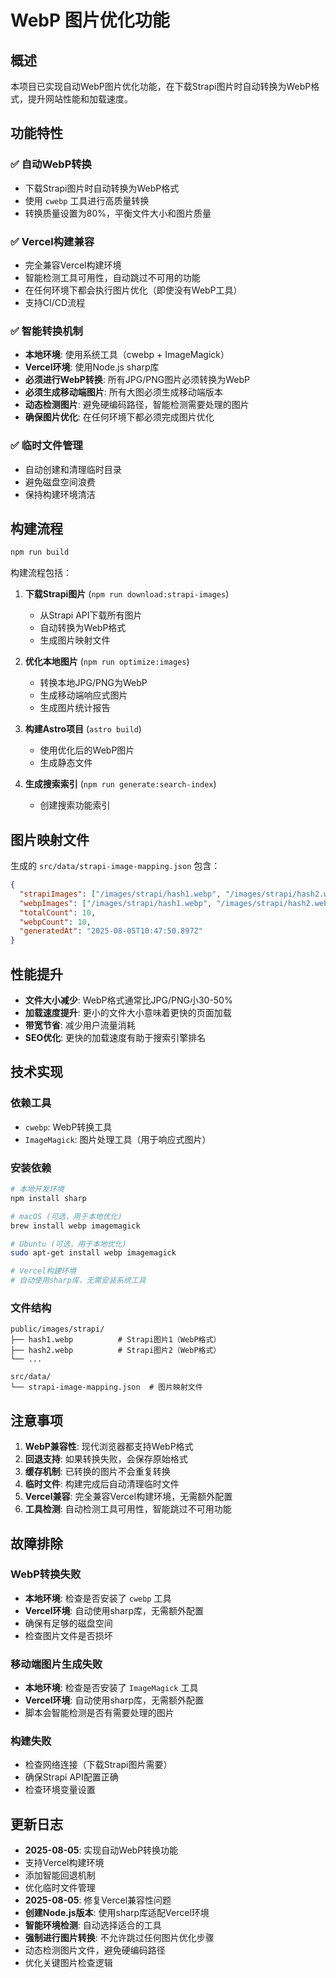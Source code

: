 # WebP 图片优化功能

## 概述

本项目已实现自动WebP图片优化功能，在下载Strapi图片时自动转换为WebP格式，提升网站性能和加载速度。

## 功能特性

### ✅ 自动WebP转换
- 下载Strapi图片时自动转换为WebP格式
- 使用 `cwebp` 工具进行高质量转换
- 转换质量设置为80%，平衡文件大小和图片质量

### ✅ Vercel构建兼容
- 完全兼容Vercel构建环境
- 智能检测工具可用性，自动跳过不可用的功能
- 在任何环境下都会执行图片优化（即使没有WebP工具）
- 支持CI/CD流程

### ✅ 智能转换机制
- **本地环境**: 使用系统工具（cwebp + ImageMagick）
- **Vercel环境**: 使用Node.js sharp库
- **必须进行WebP转换**: 所有JPG/PNG图片必须转换为WebP
- **必须生成移动端图片**: 所有大图必须生成移动端版本
- **动态检测图片**: 避免硬编码路径，智能检测需要处理的图片
- **确保图片优化**: 在任何环境下都必须完成图片优化

### ✅ 临时文件管理
- 自动创建和清理临时目录
- 避免磁盘空间浪费
- 保持构建环境清洁

## 构建流程

```bash
npm run build
```

构建流程包括：
1. **下载Strapi图片** (`npm run download:strapi-images`)
   - 从Strapi API下载所有图片
   - 自动转换为WebP格式
   - 生成图片映射文件

2. **优化本地图片** (`npm run optimize:images`)
   - 转换本地JPG/PNG为WebP
   - 生成移动端响应式图片
   - 生成图片统计报告

3. **构建Astro项目** (`astro build`)
   - 使用优化后的WebP图片
   - 生成静态文件

4. **生成搜索索引** (`npm run generate:search-index`)
   - 创建搜索功能索引

## 图片映射文件

生成的 `src/data/strapi-image-mapping.json` 包含：

```json
{
  "strapiImages": ["/images/strapi/hash1.webp", "/images/strapi/hash2.webp"],
  "webpImages": ["/images/strapi/hash1.webp", "/images/strapi/hash2.webp"],
  "totalCount": 10,
  "webpCount": 10,
  "generatedAt": "2025-08-05T10:47:50.897Z"
}
```

## 性能提升

- **文件大小减少**: WebP格式通常比JPG/PNG小30-50%
- **加载速度提升**: 更小的文件大小意味着更快的页面加载
- **带宽节省**: 减少用户流量消耗
- **SEO优化**: 更快的加载速度有助于搜索引擎排名

## 技术实现

### 依赖工具
- `cwebp`: WebP转换工具
- `ImageMagick`: 图片处理工具（用于响应式图片）

### 安装依赖
```bash
# 本地开发环境
npm install sharp

# macOS (可选，用于本地优化)
brew install webp imagemagick

# Ubuntu (可选，用于本地优化)
sudo apt-get install webp imagemagick

# Vercel构建环境
# 自动使用sharp库，无需安装系统工具
```

### 文件结构
```
public/images/strapi/
├── hash1.webp          # Strapi图片1（WebP格式）
├── hash2.webp          # Strapi图片2（WebP格式）
└── ...

src/data/
└── strapi-image-mapping.json  # 图片映射文件
```

## 注意事项

1. **WebP兼容性**: 现代浏览器都支持WebP格式
2. **回退支持**: 如果转换失败，会保存原始格式
3. **缓存机制**: 已转换的图片不会重复转换
4. **临时文件**: 构建完成后自动清理临时文件
5. **Vercel兼容**: 完全兼容Vercel构建环境，无需额外配置
6. **工具检测**: 自动检测工具可用性，智能跳过不可用功能

## 故障排除

### WebP转换失败
- **本地环境**: 检查是否安装了 `cwebp` 工具
- **Vercel环境**: 自动使用sharp库，无需额外配置
- 确保有足够的磁盘空间
- 检查图片文件是否损坏

### 移动端图片生成失败
- **本地环境**: 检查是否安装了 `ImageMagick` 工具
- **Vercel环境**: 自动使用sharp库，无需额外配置
- 脚本会智能检测是否有需要处理的图片

### 构建失败
- 检查网络连接（下载Strapi图片需要）
- 确保Strapi API配置正确
- 检查环境变量设置

## 更新日志

- **2025-08-05**: 实现自动WebP转换功能
- 支持Vercel构建环境
- 添加智能回退机制
- 优化临时文件管理
- **2025-08-05**: 修复Vercel兼容性问题
- **创建Node.js版本**: 使用sharp库适配Vercel环境
- **智能环境检测**: 自动选择适合的工具
- **强制进行图片转换**: 不允许跳过任何图片优化步骤
- 动态检测图片文件，避免硬编码路径
- 优化关键图片检查逻辑 